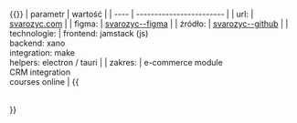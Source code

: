 ---
---
{{<table class="mono">}}
| parametr | wartość |
| ---- | ------------------------ |
| url: | [svarozyc.com](#) |
| figma: | [svarozyc--figma](#) |
| źródło: | [svarozyc--github](#) |
| technologie: | frontend: jamstack (js)<br>backend: xano<br>integration: make<br>helpers: electron / tauri |
| zakres: | e-commerce module<br>CRM integration<br>courses online |
{{</table>}}